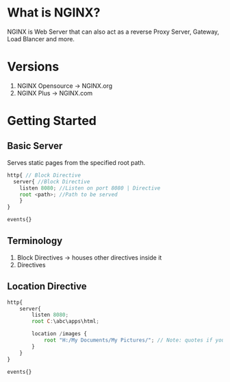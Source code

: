 # What is NGINX?
NGINX is Web Server that can also act as a reverse Proxy Server, Gateway, Load Blancer and more.

# Versions
1. NGINX Opensource -> NGINX.org
2. NGINX Plus -> NGINX.com

# Getting Started

## Basic Server
Serves static pages from the specified root path.

```javascript
http{ // Block Directive
  server{ //Block Directive
    listen 8080; //Listen on port 8080 | Directive
    root <path>; //Path to be served
    }
}

events{}
```

## Terminology
1. Block Directives -> houses other directives inside it
2. Directives

## Location Directive

```javascript
http{
    server{
        listen 8080;
        root C:\abc\apps\html;

        location /images {
            root "H:/My Documents/My Pictures/"; // Note: quotes if you have space in your path
        }
    }
}

events{}
```
